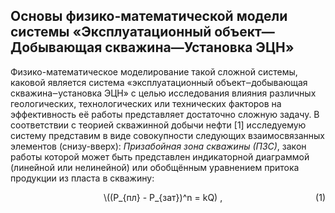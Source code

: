 ## Основы физико-математической модели системы «Эксплуатационный объект—Добывающая скважина—Установка ЭЦН»

   Физико-математическое моделирование такой сложной системы,  каковой  является
система «эксплуатационный  объект‒добывающая  скважина‒установка  ЭЦН»  с  целью
исследования влияния различных геологических,  технологических  или  технических
факторов на эффективность её работы представляет достаточно сложную задачу. 
   В соответствии с теорией скважинной  добычи  нефти  [1]  исследуемую  систему
представим   в   виде   совокупности   следующих    взаимосвязанных    элементов
(снизу-вверх): 
   *Призабойная зона скважины (ПЗС)*, закон работы которой может быть  представлен
индикаторной диаграммой (линейной  или  нелинейной)  или  обобщённым  уравнением
притока продукции из пласта в скважину: 

<p id="формула-1" style="text-align: center;">\((P_{пл} - P_{зат})^n  = kQ) ,
<span style="float:right;">(1)</span></p>
